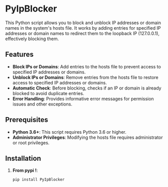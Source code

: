 # PyIpBlocker

This Python script allows you to block and unblock IP addresses or domain names in the system's hosts file. It works by adding entries for specified IP addresses or domain names to redirect them to the loopback IP (127.0.0.1), effectively blocking them.

## Features

- **Block IPs or Domains**: Add entries to the hosts file to prevent access to specified IP addresses or domains.
- **Unblock IPs or Domains**: Remove entries from the hosts file to restore access to specified IP addresses or domains.
- **Automatic Check**: Before blocking, checks if an IP or domain is already blocked to avoid duplicate entries.
- **Error Handling**: Provides informative error messages for permission issues and other exceptions.

## Prerequisites

- **Python 3.6+**: This script requires Python 3.6 or higher.
- **Administrator Privileges**: Modifying the hosts file requires administrator or root privileges. 

## Installation

1. **From pypi !**:
   ```bash
   pip install PyIpBlocker
